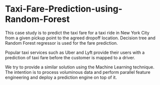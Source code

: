 # Taxi-Fare-Prediction-using-Random-Forest

This case study is to predict the taxi fare for a taxi ride in New York City from a given pickup point to the agreed dropoff location. Decision tree and Random Forest regressor is used for the fare prediction.

Popular taxi services such as Uber and Lyft provide their users with a prediction of taxi fare before the customer is mapped to a driver.

We try to provide a similar solution using the Machine Learning technique. The intention is to process voluminous data and perform parallel feature engineering and deploy a prediction engine on top of it.

